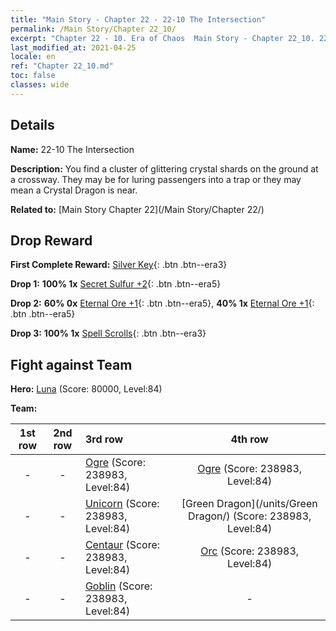 ```yaml
---
title: "Main Story - Chapter 22 - 22-10 The Intersection"
permalink: /Main Story/Chapter 22_10/
excerpt: "Chapter 22 - 10. Era of Chaos  Main Story - Chapter 22_10. 22-10 The Intersection"
last_modified_at: 2021-04-25
locale: en
ref: "Chapter 22_10.md"
toc: false
classes: wide
---
```


## Details

 **Name:** 22-10 The Intersection

 **Description:** You find a cluster of glittering crystal shards on the ground at a crossway. They may be for luring passengers into a trap or they may mean a Crystal Dragon is near.

 **Related to:** [Main Story Chapter 22](/Main Story/Chapter 22/)

## Drop Reward

 **First Complete Reward:** [Silver Key](/Items/con_693/){: .btn .btn--era3}

 **Drop 1:** **100% 1x** [Secret Sulfur +2](/Items/mat_78/){: .btn .btn--era5}

 **Drop 2:** **60% 0x** [Eternal Ore +1](/Items/mat_68/){: .btn .btn--era5}, **40% 1x** [Eternal Ore +1](/Items/mat_68/){: .btn .btn--era5}

 **Drop 3:** **100% 1x** [Spell Scrolls](/Items/con_694/){: .btn .btn--era3}


## Fight against Team
 **Hero:** [Luna](/heroes/Luna/) (Score: 80000, Level:84)

 **Team:**


  | 1st row | 2nd row | 3rd row | 4th row |
  |:----:|:----:|:----|:----:|
  | - | - | [Ogre](/units/Ogre/) (Score: 238983, Level:84)  | [Ogre](/units/Ogre/) (Score: 238983, Level:84)  |
  | - | - | [Unicorn](/units/Unicorn/) (Score: 238983, Level:84)  | [Green Dragon](/units/Green Dragon/) (Score: 238983, Level:84)  |
  | - | - | [Centaur](/units/Centaur/) (Score: 238983, Level:84)  | [Orc](/units/Orc/) (Score: 238983, Level:84)  |
  | - | - | [Goblin](/units/Goblin/) (Score: 238983, Level:84)  | - |


